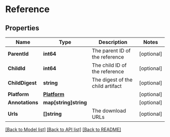 # Reference

## Properties

Name | Type | Description | Notes
------------ | ------------- | ------------- | -------------
**ParentId** | **int64** | The parent ID of the reference | [optional] 
**ChildId** | **int64** | The child ID of the reference | [optional] 
**ChildDigest** | **string** | The digest of the child artifact | [optional] 
**Platform** | [**Platform**](Platform.md) |  | [optional] 
**Annotations** | **map[string]string** |  | [optional] 
**Urls** | **[]string** | The download URLs | [optional] 

[[Back to Model list]](../README.md#documentation-for-models) [[Back to API list]](../README.md#documentation-for-api-endpoints) [[Back to README]](../README.md)


